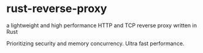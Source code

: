 # rust-reverse-proxy
a lightweight and high performance HTTP and TCP reverse proxy written in Rust

Prioritizing security and memory concurrency. Ultra fast performance.
